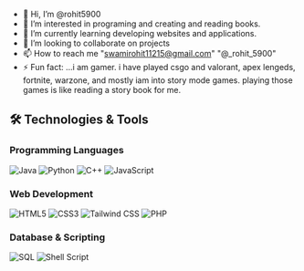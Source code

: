 - 👋 Hi, I’m @rohit5900
- 👀 I’m interested in programing and creating and reading books.
- 🌱 I’m currently learning developing websites and applications.
- 💞️ I’m looking to collaborate on projects
- 📫 How to reach me "swamirohit11215@gmail.com" "@_rohit_5900"
- ⚡ Fun fact: ...i am gamer. i have played csgo and valorant, apex lengeds, fortnite, warzone, and mostly iam into story mode games. playing those games is like reading a story book for me.
## 🛠️ Technologies & Tools

### Programming Languages
![Java](https://img.shields.io/badge/Java-%23ED8B00.svg?style=for-the-badge&logo=openjdk&logoColor=white)
![Python](https://img.shields.io/badge/Python-%233776AB.svg?style=for-the-badge&logo=python&logoColor=white)
![C++](https://img.shields.io/badge/C++-%2300599C.svg?style=for-the-badge&logo=c%2B%2B&logoColor=white)
![JavaScript](https://img.shields.io/badge/JavaScript-%23F7DF1E.svg?style=for-the-badge&logo=javascript&logoColor=black)

### Web Development
![HTML5](https://img.shields.io/badge/HTML5-%23E34F26.svg?style=for-the-badge&logo=html5&logoColor=white)
![CSS3](https://img.shields.io/badge/CSS3-%231572B6.svg?style=for-the-badge&logo=css3&logoColor=white)
![Tailwind CSS](https://img.shields.io/badge/Tailwind_CSS-%2338B2AC.svg?style=for-the-badge&logo=tailwind-css&logoColor=white)
![PHP](https://img.shields.io/badge/PHP-%23777BB4.svg?style=for-the-badge&logo=php&logoColor=white)

### Database & Scripting
![SQL](https://img.shields.io/badge/SQL-%234479A1.svg?style=for-the-badge&logo=sql&logoColor=white)
![Shell Script](https://img.shields.io/badge/Shell_Script-%23121011.svg?style=for-the-badge&logo=gnu-bash&logoColor=white) 




